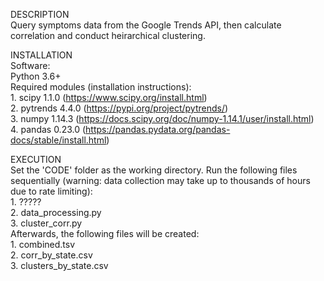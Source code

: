 DESCRIPTION <br />
Query symptoms data from the Google Trends API, then calculate correlation and conduct heirarchical clustering.<br />


INSTALLATION <br />
Software: <br />
	Python 3.6+ <br />
Required modules (installation instructions): <br />
	1. scipy 1.1.0 (https://www.scipy.org/install.html) <br />
	2. pytrends 4.4.0 (https://pypi.org/project/pytrends/) <br />
	3. numpy 1.14.3 (https://docs.scipy.org/doc/numpy-1.14.1/user/install.html)<br />
	4. pandas 0.23.0 (https://pandas.pydata.org/pandas-docs/stable/install.html)<br />


EXECUTION<br />
Set the 'CODE' folder as the working directory. Run the following files sequentially (warning: data collection may take up to thousands of hours due to rate limiting):<br />
	1. ?????<br />
	2. data_processing.py<br />
	3. cluster_corr.py<br />
Afterwards, the following files will be created:<br />
	1. combined.tsv<br />
	2. corr_by_state.csv<br />
	3. clusters_by_state.csv<br />
